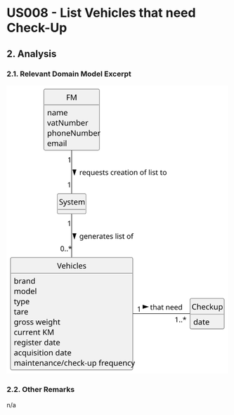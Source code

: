 # US008 - List Vehicles that need Check-Up

## 2. Analysis

### 2.1. Relevant Domain Model Excerpt 

![Domain Model](svg/us008-domain-model.svg)

### 2.2. Other Remarks
n/a